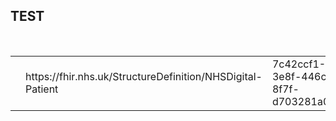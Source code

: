 
## TEST
<br>
<table>
<tr>
    <td></td><td>https://fhir.nhs.uk/StructureDefinition/NHSDigital-Patient</td><td>7c42ccf1-3e8f-446c-8f7f-d703281a07d5</td><td></td><td>draft</td><td>Patient</td><td></td>
</tr>
